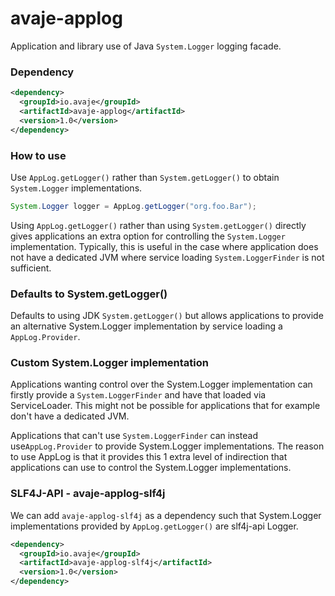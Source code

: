 # avaje-applog

Application and library use of Java `System.Logger` logging facade.

### Dependency

```xml
<dependency>
  <groupId>io.avaje</groupId>
  <artifactId>avaje-applog</artifactId>
  <version>1.0</version>
</dependency>
```

### How to use

Use `AppLog.getLogger()` rather than `System.getLogger()` to obtain `System.Logger` implementations.

```java
System.Logger logger = AppLog.getLogger("org.foo.Bar");

```

Using `AppLog.getLogger()` rather than using `System.getLogger()` directly gives applications an extra
option for controlling the `System.Logger` implementation. Typically, this is useful in the
case where application does not have a dedicated JVM where service loading `System.LoggerFinder`
is not sufficient.


### Defaults to System.getLogger()

Defaults to using JDK `System.getLogger()` but allows applications to provide an alternative
System.Logger implementation by service loading a `AppLog.Provider`.


### Custom System.Logger implementation

Applications wanting control over the System.Logger implementation can firstly provide
a `System.LoggerFinder` and have that loaded via ServiceLoader. This might not be possible
for applications that for example don't have a dedicated JVM.

Applications that can't use `System.LoggerFinder` can instead use`AppLog.Provider` to
provide System.Logger implementations. The reason to use AppLog is that it provides this
1 extra level of indirection that applications can use to control the System.Logger
implementations.


### SLF4J-API - avaje-applog-slf4j

We can add `avaje-applog-slf4j` as a dependency such that System.Logger implementations
provided by `AppLog.getLogger()` are slf4j-api Logger.

```xml
<dependency>
  <groupId>io.avaje</groupId>
  <artifactId>avaje-applog-slf4j</artifactId>
  <version>1.0</version>
</dependency>
```

